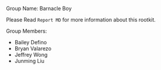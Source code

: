 Group Name: Barnacle Boy

Please Read `Report MD` for more information about this rootkit.

Group Members:
- Bailey Defino
- Bryan Valarezo
- Jeffrey Wong
- Junming Liu
